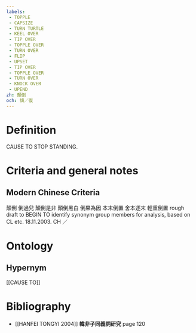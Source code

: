 ```yaml
---
labels: 
 - TOPPLE
 - CAPSIZE
 - TURN TURTLE
 - KEEL OVER
 - TIP OVER
 - TOPPLE OVER
 - TURN OVER
 - FLIP
 - UPSET
 - TIP OVER
 - TOPPLE OVER
 - TURN OVER
 - KNOCK OVER
 - UPEND
zh: 顛倒
och: 傾／復
---
```


# Definition
CAUSE TO STOP STANDING.
# Criteria and general notes
## Modern Chinese Criteria
顛倒
倒過兒
顛倒是非
顛倒黑白
倒果為因
本末倒置
舍本逐末
輕重倒置
rough draft to BEGIN TO identify synonym group members for analysis, based on CL etc. 18.11.2003. CH ／
# Ontology

## Hypernym
[[CAUSE TO]]
# Bibliography
- [[HANFEI TONGYI 2004]]
**韓非子同義詞研究** page 120

